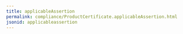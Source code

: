 ```yaml
---
title: applicableAssertion
permalink: compliance/ProductCertificate.applicableAssertion.html
jsonid: applicableassertion
---
```

